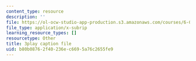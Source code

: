 ```yaml
---
content_type: resource
description: ''
file: https://ol-ocw-studio-app-production.s3.amazonaws.com/courses/6-01sc-introduction-to-electrical-engineering-and-computer-science-i-spring-2011/b80b08762f40236ec6695a76c2655fe9_UGdXwvB6K-w.srt
file_type: application/x-subrip
learning_resource_types: []
resourcetype: Other
title: 3play caption file
uid: b80b0876-2f40-236e-c669-5a76c2655fe9
---
```

